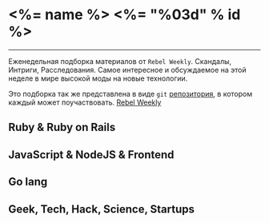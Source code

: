 # <%= name %> <%= "%03d" % id %>
----

Еженедельная подборка материалов от `Rebel Weekly`. Скандалы, Интриги, Расследования.
Самое интересное и обсуждаемое на этой неделе в мире высокой моды на новые технологии.

Это подборка так же представлена в виде `git` [репозитория](<%= url %>), в котором каждый может
поучаствовать. [Rebel Weekly](<%= url %>)

## Ruby & Ruby on Rails

## JavaScript & NodeJS & Frontend

## Go lang

## Geek, Tech, Hack, Science, Startups
